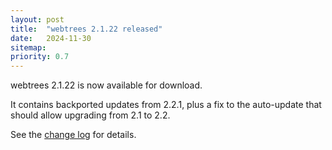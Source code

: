 ```yaml
---
layout: post
title:  "webtrees 2.1.22 released"
date:   2024-11-30
sitemap:
priority: 0.7
---
```


webtrees 2.1.22 is now available for download.

It contains backported updates from 2.2.1, plus a fix to the auto-update that should
allow upgrading from 2.1 to 2.2.

See the [change log](https://github.com/fisharebest/webtrees/compare/2.1.21...2.1.22) for details.

